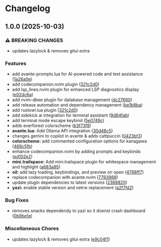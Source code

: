 # Changelog

## 1.0.0 (2025-10-03)


### ⚠ BREAKING CHANGES

* updates lazylock & removes gitui extra

### Features

* add avante-prompts.lua for AI-powered code and text assistance ([1a26a0e](https://github.com/jmarcelomb/nvim/commit/1a26a0ef1ba50a27835ffaf81e7c2e32b9feac50))
* add codecompanion.nvim plugin ([321c2d0](https://github.com/jmarcelomb/nvim/commit/321c2d08fd8428ff64980e160fb19f4622397262))
* add lsp_lines.nvim plugin for enhanced LSP diagnostics display ([e02dc6a](https://github.com/jmarcelomb/nvim/commit/e02dc6a856587c3d6d09216a66a4cd534ca96c39))
* add nvim-dbee plugin for database management ([dc27660](https://github.com/jmarcelomb/nvim/commit/dc27660fdc2d9028ea41f56411b731192c16b9c5))
* add release automation and dependency management ([be1b8ba](https://github.com/jmarcelomb/nvim/commit/be1b8bad10379e453a999e103648b5f797ce10ce))
* add rustowl.lua plugin ([321c2d0](https://github.com/jmarcelomb/nvim/commit/321c2d08fd8428ff64980e160fb19f4622397262))
* add sidekick ai integration for terminal assistant ([9d84fab](https://github.com/jmarcelomb/nvim/commit/9d84faba9ff2dd654f5e64f92b21502b3563d487))
* add terminal mode escape keybind ([5e0749c](https://github.com/jmarcelomb/nvim/commit/5e0749cf40687582afdf22e8ca3acfe561d5407d))
* adds everforest colorscheme ([b3f73f8](https://github.com/jmarcelomb/nvim/commit/b3f73f8d59824e8590cf1ad9581e6b385ddd43d9))
* **avante.lua:** Add Ollama API integration ([30d48c5](https://github.com/jmarcelomb/nvim/commit/30d48c53be9a6e02307de4e46db432f853e6616d))
* changes gemini to copilot in avante & adds cattpuccin ([0423bf3](https://github.com/jmarcelomb/nvim/commit/0423bf345840542fb28440d7b604139723b45f2a))
* **colorscheme:** add commented configuration options for kanagawa ([466c5fb](https://github.com/jmarcelomb/nvim/commit/466c5fba9098b95d15cc242e694506544b9342c0))
* enhance codecompanion.nvim by adding prompts and keybinds ([ed102e2](https://github.com/jmarcelomb/nvim/commit/ed102e273a80e25f81e781563256f3604c45dbde))
* **mini.trailspace:** Add mini.trailspace plugin for whitespace management and highlight ([a683a85](https://github.com/jmarcelomb/nvim/commit/a683a85c07d6fdaf5febea06a9a08d24f86ee643))
* **oil:** add lazy loading, keybindings, and preview on open ([4798ff7](https://github.com/jmarcelomb/nvim/commit/4798ff7cd6483b8f96f3d0781f82342cb49b0f0b))
* replace codecompanion with avante.nvim ([7793988](https://github.com/jmarcelomb/nvim/commit/77939880f1dbccee9d1ced321550d69b7b07b60c))
* update plugin dependencies to latest versions ([2388820](https://github.com/jmarcelomb/nvim/commit/23888201a54fe838555bb8d1085ed67b20eafcce))
* **yazi:** enable stable version and netrw replacement ([a2f7fd2](https://github.com/jmarcelomb/nvim/commit/a2f7fd29588c7b166466fa2ad72dc1602305c7e2))


### Bug Fixes

* removes snacks dependendy to yazi so it doenst crash dashboard ([0b9be1e](https://github.com/jmarcelomb/nvim/commit/0b9be1e12729faa5d27811af0b690328cc091354))


### Miscellaneous Chores

* updates lazylock & removes gitui extra ([e9c04f1](https://github.com/jmarcelomb/nvim/commit/e9c04f1c72a6dce96ef21068e18e67e8726f0fa9))
